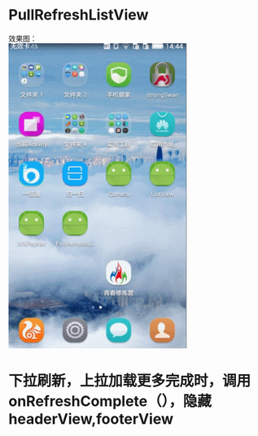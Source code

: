 # PullRefreshListView

效果图：<br/>
<img src="https://github.com/xing16/PullRefreshListView/raw/master/screenshot/GIF.gif" width=350 height=600 alt="Sample App's Launch Screen">

# 下拉刷新，上拉加载更多完成时，调用 onRefreshComplete（），隐藏 headerView,footerView
